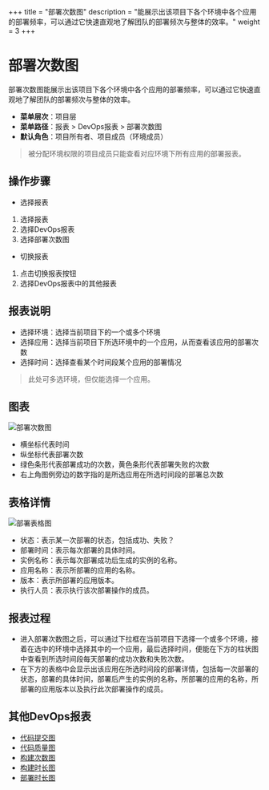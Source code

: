 +++
title = "部署次数图"
description = "能展示出该项目下各个环境中各个应用的部署频率，可以通过它快速直观地了解团队的部署频次与整体的效率。"
weight = 3
+++

# 部署次数图

部署次数图能展示出该项目下各个环境中各个应用的部署频率，可以通过它快速直观地了解团队的部署频次与整体的效率。 

- **菜单层次**：项目层
- **菜单路径**：报表 > DevOps报表 > 部署次数图
- **默认角色**：项目所有者、项目成员（环境成员）

<blockquote class="note">
被分配环境权限的项目成员只能查看对应环境下所有应用的部署报表。
</blockquote>  


## 操作步骤
-	选择报表  

1.	选择报表
2.	选择DevOps报表
3.	选择部署次数图

-	切换报表  

1.	点击切换报表按钮
2.	选择DevOps报表中的其他报表


## 报表说明
-	选择环境：选择当前项目下的一个或多个环境
-	选择应用：选择当前项目下所选环境中的一个应用，从而查看该应用的部署次数
-	选择时间：选择查看某个时间段某个应用的部署情况
<blockquote class="note">
此处可多选环境，但仅能选择一个应用。
</blockquote>


## 图表  
![部署次数图](/docs/user-guide/report/image/deploy-frequency1.jpg)  

-	横坐标代表时间
-	纵坐标代表部署次数
-	绿色条形代表部署成功的次数，黄色条形代表部署失败的次数
-	右上角图例旁边的数字指的是所选应用在所选时间段的部署总次数

 



## 表格详情  
![部署表格图](/docs/user-guide/report/image/deploy-frequency2.jpg)  

-	状态：表示某一次部署的状态，包括成功、失败？
-	部署时间：表示每次部署的具体时间。
-	实例名称：表示每次部署成功后生成的实例的名称。
-	应用名称：表示所部署的应用的名称。
-	版本：表示所部署的应用版本。
-	执行人员：表示执行该次部署操作的成员。
 

## 报表过程
-	进入部署次数图之后，可以通过下拉框在当前项目下选择一个或多个环境，接着在选中的环境中选择其中的一个应用，最后选择时间，便能在下方的柱状图中查看到所选时间段每天部署的成功次数和失败次数。
-	在下方的表格中会显示出该应用在所选时间段的部署详情，包括每一次部署的状态，部署的具体时间，部署后产生的实例的名称，所部署的应用的名称，所部署的应用版本以及执行此次部署操作的成员。

## 其他DevOps报表
* [代码提交图](../code-commits)  
* [代码质量图](../code-quality)  
* [构建次数图](../build-frequency)  
* [构建时长图](../build-duration)
* [部署时长图](../deploy-duration)


